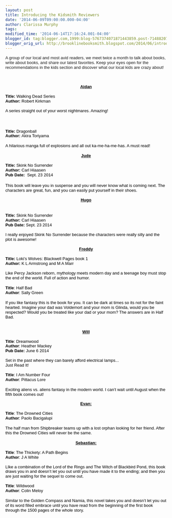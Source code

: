 ```yaml
---
layout: post
title: Introducing the Kidsmith Reviewers
date: '2014-06-09T09:00:00.000-04:00'
author: Clarissa Murphy
tags: 
modified_time: '2014-06-14T17:16:24.001-04:00'
blogger_id: tag:blogger.com,1999:blog-5767374071871443859.post-7148820767211577625
blogger_orig_url: http://brooklinebooksmith.blogspot.com/2014/06/introducing-kidsmith-reviewers.html
---
```


<span style="font-family: Arial,Helvetica,sans-serif;"><span style="font-size: small;">A group of our local and most avid readers, we meet twice a month to talk about books, write about books, and share our latest favorites. Keep your eyes open for the recommendations in the kids section and discover what our local kids are crazy about!</span></span><br /><span style="font-family: Arial,Helvetica,sans-serif;"><span style="font-size: small;"><br /></span></span><br /><div dir="ltr" id="docs-internal-guid-0467b54d-7804-629e-089b-cc4b8c1f0007" style="line-height: 1.15; margin-bottom: 0pt; margin-top: 0pt; text-align: center;"><i><span style="font-size: small;"><u><span style="font-family: Arial,Helvetica,sans-serif;"><span style="background-color: transparent; color: black; font-style: normal; font-variant: normal; font-weight: bold; text-decoration: none; vertical-align: baseline;">Aidan</span></span></u></span></i></div><span style="font-family: Arial,Helvetica,sans-serif;"><span style="font-size: small;"><br /></span></span><div dir="ltr" style="line-height: 1.15; margin-bottom: 0pt; margin-top: 0pt;"><span style="font-family: Arial,Helvetica,sans-serif;"><span style="font-size: small;"><span style="background-color: transparent; color: black; font-style: normal; font-variant: normal; font-weight: normal; vertical-align: baseline;"><b>Title:</b> Walking Dead Series</span></span></span></div><div dir="ltr" style="line-height: 1.15; margin-bottom: 0pt; margin-top: 0pt;"><span style="font-family: Arial,Helvetica,sans-serif;"><span style="font-size: small;"><span style="background-color: transparent; color: black; font-style: normal; font-variant: normal; font-weight: normal; text-decoration: none; vertical-align: baseline;"><b>Author:</b> Robert Kirkman</span></span></span></div><span style="font-family: Arial,Helvetica,sans-serif;"><span style="font-size: small;"><br /></span></span><div dir="ltr" style="line-height: 1.15; margin-bottom: 0pt; margin-top: 0pt;"><span style="font-family: Arial,Helvetica,sans-serif;"><span style="font-size: small;"><span style="background-color: transparent; color: black; font-style: normal; font-variant: normal; font-weight: normal; text-decoration: none; vertical-align: baseline;">A series straight out of your worst nightmares. Amazing!</span></span></span></div><span style="font-family: Arial,Helvetica,sans-serif;"></span><br /><span style="font-family: Arial,Helvetica,sans-serif;"><span style="font-size: small;"><br /></span></span><br /><div dir="ltr" id="docs-internal-guid-09cc57cf-7810-410c-30f6-2e5e83d58653" style="line-height: 1.15; margin-bottom: 0pt; margin-top: 0pt;"><span style="font-family: Arial,Helvetica,sans-serif;"><span style="font-size: small;"><span style="background-color: transparent; color: black; font-style: normal; font-variant: normal; font-weight: normal; text-decoration: none; vertical-align: baseline;"><b>Title: </b>Dragonball</span></span></span></div><div dir="ltr" style="line-height: 1.15; margin-bottom: 0pt; margin-top: 0pt;"><span style="font-family: Arial,Helvetica,sans-serif;"><span style="font-size: small;"><span style="background-color: transparent; color: black; font-style: normal; font-variant: normal; font-weight: normal; text-decoration: none; vertical-align: baseline;"><b>Author: </b>Akira Toriyama</span></span></span></div><span style="font-family: Arial,Helvetica,sans-serif;"><span style="font-size: small;"><br /><span style="background-color: transparent; color: black; font-style: normal; font-variant: normal; font-weight: normal; text-decoration: none; vertical-align: baseline;">A hilarious manga full of explosions and all out ka-me-ha-me-has. A must read!</span></span></span><br /><br /><div dir="ltr" style="line-height: 1.15; margin-bottom: 0pt; margin-top: 0pt; text-align: center;"><u><span style="font-family: Arial,Helvetica,sans-serif;"><span style="font-size: small;"><span style="background-color: transparent; color: black; font-style: normal; font-variant: normal; font-weight: bold; text-decoration: none; vertical-align: baseline;">Jude</span></span></span></u></div><span style="font-family: Arial,Helvetica,sans-serif;"><span style="font-size: small;"><br /></span></span><div dir="ltr" style="line-height: 1.15; margin-bottom: 0pt; margin-top: 0pt;"><span style="font-family: Arial,Helvetica,sans-serif;"><span style="font-size: small;"><span style="background-color: transparent; color: black; font-style: normal; font-variant: normal; font-weight: normal; vertical-align: baseline;"><b>Title:</b> Skink No Surrender</span></span></span></div><div dir="ltr" style="line-height: 1.15; margin-bottom: 0pt; margin-top: 0pt;"><span style="font-family: Arial,Helvetica,sans-serif;"><span style="font-size: small;"><span style="background-color: transparent; color: black; font-style: normal; font-variant: normal; font-weight: normal; text-decoration: none; vertical-align: baseline;"><b>Author: </b>Carl Hiaasen</span></span></span></div><div dir="ltr" style="line-height: 1.15; margin-bottom: 0pt; margin-top: 0pt;"><span style="font-family: Arial,Helvetica,sans-serif;"><span style="font-size: small;"><span style="background-color: transparent; color: black; font-style: normal; font-variant: normal; font-weight: normal; text-decoration: none; vertical-align: baseline;"><b>Pub Date:&nbsp; </b>Sept. 23 2014</span></span></span></div><br /><span style="font-family: Arial,Helvetica,sans-serif;"><span style="font-size: small;"><span style="background-color: transparent; color: black; font-style: normal; font-variant: normal; font-weight: normal; text-decoration: none; vertical-align: baseline;">This book will leave you in suspense and you will never know what is coming next. The characters are great, fun, and you can easily put yourself in their shoes.</span></span></span><br /><div dir="ltr" style="line-height: 1.15; margin-bottom: 0pt; margin-top: 0pt;"><br /></div><div dir="ltr" style="line-height: 1.15; margin-bottom: 0pt; margin-top: 0pt; text-align: center;"><u><span style="font-family: Arial,Helvetica,sans-serif;"><span style="font-size: small;"><span style="background-color: transparent; color: black; font-style: normal; font-variant: normal; font-weight: bold; text-decoration: none; vertical-align: baseline;">Hugo</span></span></span></u></div><span style="font-family: Arial,Helvetica,sans-serif;"></span><br /><div dir="ltr" style="line-height: 1.15; margin-bottom: 0pt; margin-top: 0pt;"><br /></div><div dir="ltr" style="line-height: 1.15; margin-bottom: 0pt; margin-top: 0pt;"><span style="font-family: Arial,Helvetica,sans-serif;"><span style="font-size: small;"><span style="background-color: transparent; color: black; font-style: normal; font-variant: normal; font-weight: normal; vertical-align: baseline;"><b>Title:</b> Skink No Surrender</span></span></span></div><div dir="ltr" style="line-height: 1.15; margin-bottom: 0pt; margin-top: 0pt;"><span style="font-family: Arial,Helvetica,sans-serif;"><span style="font-size: small;"><span style="background-color: transparent; color: black; font-style: normal; font-variant: normal; font-weight: normal; text-decoration: none; vertical-align: baseline;"><b>Author: </b>Carl Hiaasen </span></span></span></div><div dir="ltr" style="line-height: 1.15; margin-bottom: 0pt; margin-top: 0pt;"><span style="font-family: Arial,Helvetica,sans-serif;"><span style="font-size: small;"><span style="background-color: transparent; color: black; font-style: normal; font-variant: normal; font-weight: normal; text-decoration: none; vertical-align: baseline;"><b>Pub Date: </b>Sept. 23 2014 </span></span></span></div><span style="font-family: Arial,Helvetica,sans-serif;"><span style="font-size: small;"><br /></span></span><div dir="ltr" style="line-height: 1.15; margin-bottom: 0pt; margin-top: 0pt;"><span style="font-family: Arial,Helvetica,sans-serif;"><span style="font-size: small;"><span style="background-color: transparent; color: black; font-style: normal; font-variant: normal; font-weight: normal; text-decoration: none; vertical-align: baseline;">I really enjoyed Skink No Surrender because the characters were really silly and the plot is awesome!</span></span></span></div><div dir="ltr" style="line-height: 1.15; margin-bottom: 0pt; margin-top: 0pt; text-align: center;"></div><span style="font-family: Arial,Helvetica,sans-serif;"><span style="font-size: small;"><br /></span></span><div dir="ltr" style="line-height: 1.15; margin-bottom: 0pt; margin-top: 0pt; text-align: center;"><u><span style="font-family: Arial,Helvetica,sans-serif;"><span style="font-size: small;"><span style="background-color: transparent; color: black; font-style: normal; font-variant: normal; font-weight: bold; text-decoration: none; vertical-align: baseline;">Freddy</span></span></span></u></div><span style="font-family: Arial,Helvetica,sans-serif;"><span style="font-size: small;"><br /></span></span><div dir="ltr" style="line-height: 1.15; margin-bottom: 0pt; margin-top: 0pt;"><span style="font-family: Arial,Helvetica,sans-serif;"><span style="font-size: small;"><span style="background-color: transparent; color: black; font-style: normal; font-variant: normal; font-weight: normal; vertical-align: baseline;"><b>Title:</b> Loki’s Wolves: Blackwell Pages book 1</span></span></span></div><div dir="ltr" style="line-height: 1.15; margin-bottom: 0pt; margin-top: 0pt;"><span style="font-family: Arial,Helvetica,sans-serif;"><span style="font-size: small;"><span style="background-color: transparent; color: black; font-style: normal; font-variant: normal; font-weight: normal; vertical-align: baseline;"><b>Author:</b> K L Armstrong and M A Marr </span></span></span></div><span style="font-family: Arial,Helvetica,sans-serif;"><span style="font-size: small;"><br /></span></span><div dir="ltr" style="line-height: 1.15; margin-bottom: 0pt; margin-top: 0pt;"><span style="font-family: Arial,Helvetica,sans-serif;"><span style="font-size: small;"><span style="background-color: transparent; color: black; font-style: normal; font-variant: normal; font-weight: normal; text-decoration: none; vertical-align: baseline;">Like Percy Jackson reborn, mythology meets modern day and a teenage boy must stop the end of the world. Full of action and humor.</span></span></span></div><div dir="ltr" style="line-height: 1.15; margin-bottom: 0pt; margin-top: 0pt;"><br /></div><div dir="ltr" id="docs-internal-guid-09cc57cf-7810-c8c7-509a-1c108dadabaa" style="line-height: 1.15; margin-bottom: 0pt; margin-top: 0pt;"><span style="font-family: Arial,Helvetica,sans-serif;"><span style="font-size: small;"><b><span style="background-color: transparent; color: black; font-style: normal; font-variant: normal; font-weight: normal; text-decoration: none; vertical-align: baseline;"></span></b><span style="background-color: transparent; color: black; font-style: normal; font-variant: normal; font-weight: normal; text-decoration: none; vertical-align: baseline;"><b>Title</b>: Half Bad</span></span></span></div><div dir="ltr" style="line-height: 1.15; margin-bottom: 0pt; margin-top: 0pt;"><span style="font-family: Arial,Helvetica,sans-serif;"><span style="font-size: small;"><span style="background-color: transparent; color: black; font-style: normal; font-variant: normal; font-weight: normal; text-decoration: none; vertical-align: baseline;"><b>Author</b>: Sally Green</span></span></span></div><span style="font-family: Arial,Helvetica,sans-serif;"><span style="font-size: small;"><br /><span style="background-color: transparent; color: black; font-style: normal; font-variant: normal; font-weight: normal; text-decoration: none; vertical-align: baseline;">If you like fantasy this is the book for you. It can be dark at times so its not for the faint hearted. Imagine your dad was Voldemort and your mom is Glinda, would you be respected? Would you be treated like your dad or your mom? The answers are in Half Bad.</span></span></span><br /><span style="font-family: Arial,Helvetica,sans-serif;"><span style="font-size: small;"><br /></span></span><br /><div dir="ltr" style="line-height: 1.15; margin-bottom: 0pt; margin-top: 0pt; text-align: center;"><u><span style="font-family: Arial,Helvetica,sans-serif;"><span style="font-size: small;"><span style="background-color: transparent; color: black; font-style: normal; font-variant: normal; font-weight: bold; text-decoration: none; vertical-align: baseline;">Will</span></span></span></u></div><span style="font-family: Arial,Helvetica,sans-serif;"><span style="font-size: small;"><br /></span></span><div dir="ltr" style="line-height: 1.15; margin-bottom: 0pt; margin-top: 0pt;"><span style="font-family: Arial,Helvetica,sans-serif;"><span style="font-size: small;"><span style="background-color: transparent; color: black; font-style: normal; font-variant: normal; font-weight: normal; vertical-align: baseline;"><b>Title</b>: Dreamwood</span></span></span></div><div dir="ltr" style="line-height: 1.15; margin-bottom: 0pt; margin-top: 0pt;"><span style="font-family: Arial,Helvetica,sans-serif;"><span style="font-size: small;"><span style="background-color: transparent; color: black; font-style: normal; font-variant: normal; font-weight: normal; text-decoration: none; vertical-align: baseline;"><b>Author</b>: Heather Mackey</span></span></span></div><div dir="ltr" style="line-height: 1.15; margin-bottom: 0pt; margin-top: 0pt;"><span style="font-family: Arial,Helvetica,sans-serif;"><span style="font-size: small;"><span style="background-color: transparent; color: black; font-style: normal; font-variant: normal; font-weight: normal; text-decoration: none; vertical-align: baseline;"><b>Pub Date: </b>June 6 2014</span></span></span></div><span style="font-family: Arial,Helvetica,sans-serif;"><span style="font-size: small;"><br /></span></span><div dir="ltr" style="line-height: 1.15; margin-bottom: 0pt; margin-top: 0pt;"><span style="font-family: Arial,Helvetica,sans-serif;"><span style="font-size: small;"><span style="background-color: transparent; color: black; font-style: normal; font-variant: normal; font-weight: normal; text-decoration: none; vertical-align: baseline;">Set in the past where they can barely afford electrical lamps...</span></span></span></div><div dir="ltr" style="line-height: 1.15; margin-bottom: 0pt; margin-top: 0pt;"><span style="font-family: Arial,Helvetica,sans-serif;"><span style="font-size: small;"><span style="background-color: transparent; color: black; font-style: normal; font-variant: normal; font-weight: normal; text-decoration: none; vertical-align: baseline;">Just Read It!</span></span></span></div><div dir="ltr" style="line-height: 1.15; margin-bottom: 0pt; margin-top: 0pt;"><span style="font-family: Arial,Helvetica,sans-serif;"><span style="font-size: small;"><span style="background-color: transparent; color: black; font-style: normal; font-variant: normal; font-weight: normal; text-decoration: none; vertical-align: baseline;"><br /></span></span></span></div><div dir="ltr" style="line-height: 1.15; margin-bottom: 0pt; margin-top: 0pt;"><span style="font-family: Arial,Helvetica,sans-serif;"><span style="font-size: small;"><span style="background-color: transparent; color: black; font-style: normal; font-variant: normal; font-weight: normal; text-decoration: none; vertical-align: baseline;"><b>Title</b>: I Am Number Four</span></span></span></div><div dir="ltr" style="line-height: 1.15; margin-bottom: 0pt; margin-top: 0pt;"><span style="font-family: Arial,Helvetica,sans-serif;"><span style="font-size: small;"><span style="background-color: transparent; color: black; font-style: normal; font-variant: normal; font-weight: normal; text-decoration: none; vertical-align: baseline;"><b>Author</b>: Pittacus Lore</span></span></span></div><span style="font-family: Arial,Helvetica,sans-serif;"><span style="font-size: small;"><br /><span style="background-color: transparent; color: black; font-style: normal; font-variant: normal; font-weight: normal; text-decoration: none; vertical-align: baseline;">Exciting aliens vs. aliens fantasy in the modern world. I can’t wait until August when the fifth book comes out!</span></span></span><br /><div dir="ltr" style="line-height: 1.15; margin-bottom: 0pt; margin-top: 0pt;"><span style="font-family: Arial,Helvetica,sans-serif;"><span style="font-size: small;"><span style="background-color: transparent; color: black; font-style: normal; font-variant: normal; font-weight: normal; text-decoration: none; vertical-align: baseline;"><br /></span></span></span></div><div dir="ltr" id="docs-internal-guid-09cc57cf-7811-eaa9-aed5-dc3f48d2ce3a" style="line-height: 1.15; margin-bottom: 0pt; margin-top: 0pt; text-align: center;"><u><span style="font-family: Arial,Helvetica,sans-serif;"><span style="font-size: small;"><span style="background-color: transparent; color: black; font-style: normal; font-variant: normal; font-weight: bold; text-decoration: none; vertical-align: baseline;">Evan:</span></span></span></u></div><span style="font-family: Arial,Helvetica,sans-serif;"><span style="font-size: small;"><br /></span></span><div dir="ltr" style="line-height: 1.15; margin-bottom: 0pt; margin-top: 0pt;"><span style="font-family: Arial,Helvetica,sans-serif;"><span style="font-size: small;"><span style="background-color: transparent; color: black; font-style: normal; font-variant: normal; font-weight: normal; text-decoration: none; vertical-align: baseline;"><b>Title</b>: The Drowned Cities</span></span></span></div><div dir="ltr" style="line-height: 1.15; margin-bottom: 0pt; margin-top: 0pt;"><span style="font-family: Arial,Helvetica,sans-serif;"><span style="font-size: small;"><span style="background-color: transparent; color: black; font-style: normal; font-variant: normal; font-weight: normal; text-decoration: none; vertical-align: baseline;"><b>Author</b>: Paolo Bacigalupi</span></span></span></div><span style="font-family: Arial,Helvetica,sans-serif;"><span style="font-size: small;"><br /><span style="background-color: transparent; color: black; font-style: normal; font-variant: normal; font-weight: normal; text-decoration: none; vertical-align: baseline;">The half man from Shipbreaker teams up with a lost orphan looking for her friend. After this the Drowned Cities will never be the same.</span></span></span><br /><br /><div dir="ltr" id="docs-internal-guid-09cc57cf-7812-28e5-dcb8-5a6dc2df7a81" style="line-height: 1.15; margin-bottom: 0pt; margin-top: 0pt; text-align: center;"><u><span style="font-family: Arial,Helvetica,sans-serif;"><span style="font-size: small;"><span style="background-color: transparent; color: black; font-style: normal; font-variant: normal; font-weight: bold; text-decoration: none; vertical-align: baseline;">Sebastian:</span></span></span></u></div><span style="font-family: Arial,Helvetica,sans-serif;"><span style="font-size: small;"><br /></span></span><div dir="ltr" style="line-height: 1.15; margin-bottom: 0pt; margin-top: 0pt;"><span style="font-family: Arial,Helvetica,sans-serif;"><span style="font-size: small;"><span style="background-color: transparent; color: black; font-style: normal; font-variant: normal; font-weight: normal; text-decoration: none; vertical-align: baseline;"><b>Title</b>: The Thickety: A Path Begins</span></span></span></div><div dir="ltr" style="line-height: 1.15; margin-bottom: 0pt; margin-top: 0pt;"><span style="font-family: Arial,Helvetica,sans-serif;"><span style="font-size: small;"><span style="background-color: transparent; color: black; font-style: normal; font-variant: normal; font-weight: normal; text-decoration: none; vertical-align: baseline;"><b>Author</b>: J A White</span></span></span></div><div dir="ltr" style="line-height: 1.15; margin-bottom: 0pt; margin-top: 0pt;"><span style="font-family: Arial,Helvetica,sans-serif;"><span style="font-size: small;"><span style="background-color: transparent; color: black; font-style: normal; font-variant: normal; font-weight: normal; text-decoration: none; vertical-align: baseline;">&nbsp;&nbsp;&nbsp; </span></span></span></div><div dir="ltr" style="line-height: 1.15; margin-bottom: 0pt; margin-top: 0pt;"><span style="font-family: Arial,Helvetica,sans-serif;"><span style="font-size: small;"><span style="background-color: transparent; color: black; font-style: normal; font-variant: normal; font-weight: normal; text-decoration: none; vertical-align: baseline;">LIke a combination of the Lord of the Rings and The Witch of Blackbird Pond, this book draws you in and doesn’t let you out until you have made it to the ending; and then you are just waiting for the sequel to come out.</span></span></span></div><span style="font-family: Arial,Helvetica,sans-serif;"><span style="font-size: small;"><br /></span></span><div dir="ltr" style="line-height: 1.15; margin-bottom: 0pt; margin-top: 0pt;"><span style="font-family: Arial,Helvetica,sans-serif;"><span style="font-size: small;"><span style="background-color: transparent; color: black; font-style: normal; font-variant: normal; font-weight: normal; text-decoration: none; vertical-align: baseline;"><b>Title</b>: Wildwood</span></span></span></div><div dir="ltr" style="line-height: 1.15; margin-bottom: 0pt; margin-top: 0pt;"><span style="font-family: Arial,Helvetica,sans-serif;"><span style="font-size: small;"><span style="background-color: transparent; color: black; font-style: normal; font-variant: normal; font-weight: normal; text-decoration: none; vertical-align: baseline;"><b>Author</b>: Colin Meloy</span></span></span></div><span style="font-family: Arial,Helvetica,sans-serif;"><span style="font-size: small;"><br /><span style="background-color: transparent; color: black; font-style: normal; font-variant: normal; font-weight: normal; text-decoration: none; vertical-align: baseline;">Similar to the Golden Compass and Narnia, this novel takes you and doesn’t let you out of its word filled embrace until you have read from the beginning of the first book through the 1500 pages of the whole story.</span></span></span><br /><br />